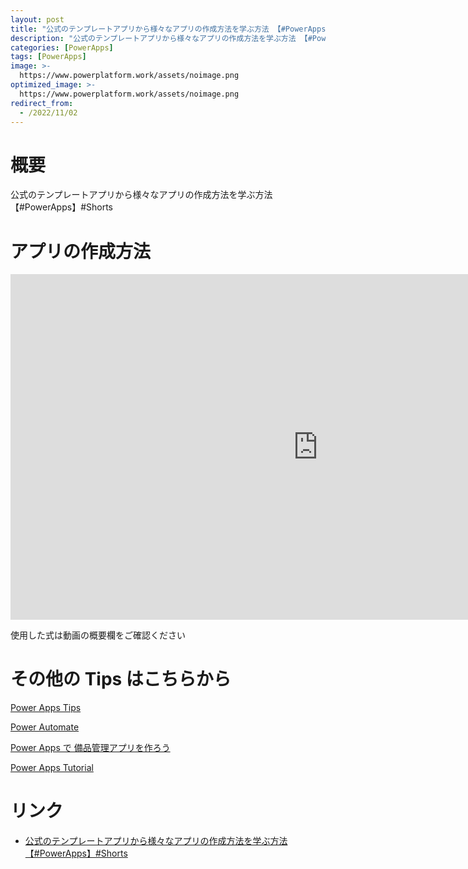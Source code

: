 ```yaml
---
layout: post
title: "公式のテンプレートアプリから様々なアプリの作成方法を学ぶ方法 【#PowerApps】#Shorts"
description: "公式のテンプレートアプリから様々なアプリの作成方法を学ぶ方法 【#PowerApps】#Shortsを動画で分かりやすく解説"
categories: [PowerApps]
tags: [PowerApps]
image: >-
  https://www.powerplatform.work/assets/noimage.png
optimized_image: >-
  https://www.powerplatform.work/assets/noimage.png
redirect_from:
  - /2022/11/02
---
```



#  概要

公式のテンプレートアプリから様々なアプリの作成方法を学ぶ方法 【#PowerApps】#Shorts


# アプリの作成方法

<iframe width="983" height="553" src="https://www.youtube.com/embed/KYZDcB8dnAg" title="YouTube video player" frameborder="0" allow="accelerometer; autoplay; clipboard-write; encrypted-media; gyroscope; picture-in-picture" allowfullscreen></iframe>


使用した式は動画の概要欄をご確認ください


# その他の Tips はこちらから

[Power Apps Tips](https://www.youtube.com/watch?v=VrAQf3JQ7yM&list=PLVhFi1fb3DqakSLVMn22DDcySXh9jtzi- )


[Power Automate](https://www.youtube.com/watch?v=-YnJYT0ASEM&list=PLVhFi1fb3Dqbzic6GieqnLFgD3aTj-eHA)


[Power Apps で 備品管理アプリを作ろう](https://www.youtube.com/playlist?list=PLVhFi1fb3DqZM3HKb8Hea6XEL96990Fyn)


[Power Apps Tutorial](https://www.youtube.com/playlist?list=PLVhFi1fb3DqalxpL974VvAJvV4iWoSbe_)


# リンク


- [公式のテンプレートアプリから様々なアプリの作成方法を学ぶ方法 【#PowerApps】#Shorts](https://www.youtube.com/watch?v=KYZDcB8dnAg)

